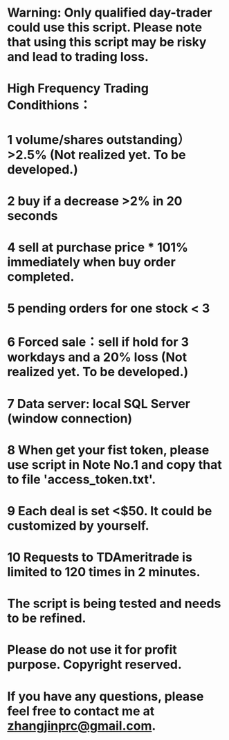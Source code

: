 # Warning: Only qualified day-trader could use this script. Please note that using this script may be risky and lead to trading loss. 

# High Frequency Trading Condithions：

# 1 volume/shares outstanding）>2.5% (Not realized yet. To be developed.)
# 2 buy if a decrease >2% in 20 seconds 
# 4 sell at purchase price * 101% immediately when buy order completed.
# 5 pending orders for one stock < 3
# 6 Forced sale：sell if hold for 3 workdays and a 20% loss (Not realized yet. To be developed.)
# 7 Data server: local SQL Server (window connection)
# 8 When get your fist token, please use script in Note No.1 and copy that to file 'access_token.txt'.
# 9 Each deal is set <$50. It could be customized by yourself.
# 10 Requests to TDAmeritrade is limited to 120 times in 2 minutes.

# The script is being tested and needs to be refined. 
# Please do not use it for profit purpose. Copyright reserved.
# If you have any questions, please feel free to contact me at zhangjinprc@gmail.com.
